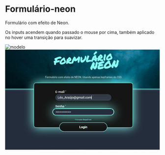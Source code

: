 # Formulário-neon

Formulário com efeito de Neon.

Os inputs acendem quando passado o mouse por cima, também aplicado no hover
uma transição para suavizar.

![modelo](https://user-images.githubusercontent.com/27456580/100550383-69e41c00-3258-11eb-9835-0a5ac68ab5e7.png)
![](img/Modelo.png)
